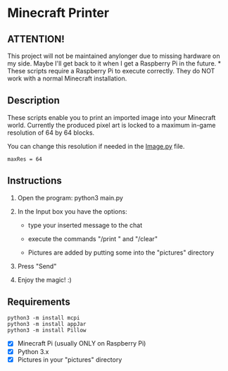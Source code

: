 # Minecraft Printer

## ATTENTION!
This project will not be maintained anylonger due to missing hardware on my side.
Maybe I'll get back to it when I get a Raspberry Pi in the future.
*
These scripts require a Raspberry Pi to execute correctly.
They do NOT work with a normal Minecraft installation.

## Description
These scripts enable you to print an imported image into your Minecraft world.
Currently the produced pixel art is locked to a maximum in-game resolution of 64 by 64 blocks.

You can change this resolution if needed in the [Image.py](https://github.com/rrleo/minecraft_printer/blob/136fef1abf0cb8bbcbdb173402e3cd17497e6b90/Image.py#L16) file.

    maxRes = 64

## Instructions
1. Open the program:
    python3 main.py

2. In the Input box you have the options:
    - type your inserted message to the chat
    - execute the commands "/print <filename>" and "/clear"
    
    - Pictures are added by putting some into the "pictures" directory

3. Press "Send"

4. Enjoy the magic! :)

## Requirements

    python3 -m install mcpi
    python3 -m install appJar
    python3 -m install Pillow

- [x] Minecraft Pi (usually ONLY on Raspberry Pi)
- [x] Python 3.x
- [x] Pictures in your "pictures" directory
